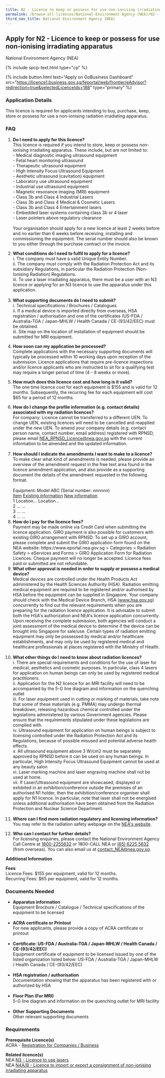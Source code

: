 ```yaml
---
title: N2 - Licence to keep or possess for use non-ionising irradiating apparatus
permalink: /browse-all-licences/National-Environment-Agency-(NEA)/N2---Licence-to-keep-or-possess-for-use-non-ionising-irradiating-apparatus
third_nav_title: National Environment Agency (NEA)
---
```


## Apply for N2 - Licence to keep or possess for use non-ionising irradiating apparatus

National Environment Agency (NEA)

{% include spcp-text.html type="cp" %}

{% include button.html text="Apply on GoBusiness Dashboard" src="https://licence1.business.gov.sg/feportal/web/frontier/eAdvisor?redirection=true&selectedLicenceIds=188" type="primary" %}

### Application Details

<p>This licence is required for applicants intending to buy, purchase, keep, store or possess for use a non-ionising radiation irradiating apparatus.</p>
<h3>FAQ</h3>
<ol>
<li>
<p><strong>Do I need to apply for this licence?</strong><br />This licence is required if you intend to store, keep or possess non-ionising irradiating apparatus. These include, but are not limited to:<br />- Medical diagnostic imaging ultrasound equipment <br />- Fetal heart monitoring ultrasound <br />- Therapeutic ultrasound equipment <br />- High Intensity Focus Ultrasound Equipment <br />- Aesthetic ultrasound (cavitation) equipment <br />- Laboratory use ultrasound equipment <br />- Industrial use ultrasound equipment <br />- Magnetic resonance imaging (MRI) equipment <br />- Class 3b and Class 4 Industrial Lasers <br />- Class 3b and Class 4 Medical & Cosmetic Lasers <br />- Class 3b and Class 4 Entertainment lasers <br />- Embedded laser systems containing class 3b or 4 laser <br />- Laser pointers above regulatory clearance <br /><br />Your organisation should apply for a new licence at least 2 weeks before and no earlier than 6 weeks before receiving, installing and commissioning the equipment. The serial number should also be known to you either through the purchase contract or the invoice.</p>
</li>
<li><strong>What conditions do I need to fulfil to apply for a licence?<br /></strong>i. The company must have a valid Unique Entity Number.<br />ii. The company must comply with the Radiation Protection Act and its subsidiary Regulations, in particular the Radiation Protection (Non-Ionising Radiation) Regulations.<br />iii. To use a laser irradiating apparatus, there must be a user with an N3 licence or applying for an N3 licence to use the apparatus under this application.<br /><strong><br /></strong></li>
<li><strong>What supporting documents do I need to submit?</strong><br />i. Technical specifications / Brochures / Catalogues<br />ii. If a medical device is imported directly from overseas, HSA registration / authorisation and one of the certificates (US-FDA / Australia-TGA / Japan-MHLW / Health Canada / CE-(93/42/EEC) must be obtained.<br />iii. Site map on the location of installation of equipment should be submitted for MRI equipment.</li>
<li>
<p><strong>How soon can my application be processed?</strong><br />Complete applications with the necessary supporting documents will typically be processed within 10 working days upon reception of the submission. Licence applications that require pre-licence inspections and/or licence applicants who are instructed to sit for a qualifying test may require a longer period of time (4 - 8 weeks or more).</p>
</li>
<li>
<p><strong>How much does this licence cost and how long is it valid?</strong><br />The one time licence cost for each equipment is $155 and is valid for 12 months. Subsequently, the recurring fee for each equipment will cost $65 for a period of 12 months.</p>
</li>
<li><strong>How do I change the profile information (e.g. contact details) associated with my radiation licences?</strong><br />For company: Licence cannot be transferred to a different UEN. To change UEN, existing licences will need to be cancelled and reapplied under the new UEN. To amend your company details (e.g. contact person name, contact number, email address) registered with RPNSD, please email <a href="mailto:NEA_RPNSD_Licence@nea.gov.sg" target="_blank" rel="noopener">NEA_RPNSD_Licence@nea.gov.sg</a> with the current information to be amended and the updated information.<br /><br /></li>
<li><strong>How should I indicate the amendments I want to make to a licence?<br /></strong>To make clear what kind of amendments is needed, please provide an overview of the amendment request in the free text area found in the licence amendment application, and also provide as a supporting document the details of the amendment requested in the following format. <br /><br />Equipment: Model ABC (Serial number: nnnnnn)<br /><span style="text-decoration: underline;">Item</span>    <span style="text-decoration: underline;">Existing information</span>   <span style="text-decoration: underline;">New information</span><br />1          Location...                  Location...<br />2          ...                                ...<br />3          ...                                ...<br />4          ...                                ...<strong><br /></strong></li>
<li><strong>How do I pay for the licence fees?<br /></strong>Payment may be made online via Credit Card when submitting the licence application. GIRO payment is also possible for customers with existing GIRO arrangement with RPNSD. To set up a GIRO account, please complete and submit the GIRO application form found on the NEA website: https://www.eportal.nea.gov.sg > Categories > Radiation Safety > eServices and Forms > GIRO Application Form for Radiation Licences. Cheque payment will no longer be accepted. Licence fees paid or submitted are not refundable.</li>
<li><strong>What other approval is needed in order to supply or possess a medical device?<br /></strong>Medical devices are controlled under the Health Products Act administered by the Health Sciences Authority (HSA). Radiation emitting medical equipment are required to be registered and/or authorised by HSA before the equipment can be supplied in Singapore. Your company should check with the Medical Device Branch, HSA (<a href="http://www.hsa.gov.sg" target="_blank" rel="noopener">www.hsa.gov.sg</a>) concurrently to find out the relevant requirements when you are preparing for the radiation licence application. It is advisable to submit both the HSA's authorization and NEA's licence application concurrently. Upon receiving the complete submission, both agencies will conduct a joint assessment of the medical device to determine if the device can be brought into Singapore for sale/use. Certain types of radiation emitting equipment may only be possessed by medical and/or healthcare establishments, and may only be used by registered medical and healthcare professionals at places registered with the Ministry of Health.<br /><strong><br /></strong></li>
<li><strong>What other things do I need to know about radiation licences?<br /></strong>i. There are special requirements and conditions for the use of laser for medical, aesthetics and cosmetic purposes. In particular, class 4 lasers for application on human beings can only be used by registered medical practitioners.<br />ii. Application for the N2 licence for an MRI facility will need to be accompanied by the 5-G line diagram and information on the quenching outlet<br />iii. For laser equipment used in cutting or marking of materials, take note that some of these materials (e.g. PMMA) may undergo thermal breakdown, releasing hazardous chemical controlled under the legislations administered by various Government agencies. Please ensure that the requirements stipulated under these legislations are complied with.<br />iv. Ultrasound equipment for application on human beings is subject to licensing controlled under the Radiation Protection Act and its Regulations, because of possible misused and potential adverse health effects.<br />v. All ultrasound equipment above 3 W/cm2 must be separately approved by RPNSD before it can be used on any human beings. In particular, High Intensity Focus Ultrasound Equipment cannot be used at any beauty salon<br />vi. Laser marking machine and laser engraving machine shall not be used at home.<br />vii. If Laser/Ultrasound equipment are showcased, displayed or exhibited in an exhibition/conference outside the premises of an authorised N1 holder, then the exhibition/conference organiser shall apply for N1 licence. In particular, note that laser shall not be energised unless additional authorisation have been obtained from the Radiation Protection and Nuclear Science Department.<br /><br /></li>
<li><strong>Where can I find more radiation regulatory and licensing information?</strong><br />You may refer to the radiation safety webpage on the <a href="https://www.nea.gov.sg/our-services/radiation-safety" target="_blank" rel="noopener">NEA's website</a>.</li>
<li>
<p><strong>Who can I contact for further details?</strong><br />For licensing enquiries, please contact the National Environment Agency Call Centre at <a href="tel:18002255632" target="_blank" rel="noopener">1800-2255632</a> or 1800-CALL NEA or <a href="tel:6562255632" target="_blank" rel="noopener">(65) 6225 5632</a> (from overseas). You can also email us at <a href="mailto:contact_NEA@nea.gov.sg" target="_blank" rel="noopener">contact_NEA@nea.gov.sg</a>.</p>
</li>
</ol>

**Additional Information**

<p><strong>Fees</strong><br />Licence Fees: $155 per equipment, valid for 12 months.<br />Recurring Fees: $65 per equipment, valid for 12 months.</p>

### Documents Needed

<ul>
<li><strong>Apparatus information</strong><br />Equipment Brochure / Catalogue / Technical specifications of the equipment to be licensed<br /><br /></li>
<li><strong>ACRA certificate or Printout</strong><br />For new applicants, please provide a copy of ACRA certificate or printout<br /><br /></li>
<li><strong>Certificate: US-FDA / Australia-TGA / Japan-MHLW / Health Canada / CE-(93/42/EEC)</strong><br />Equipment certificate of equipment to be licensed issued by one of the listed organization listed below: US-FDA / Australia-TGA / Japan-MHLW / Health Canada / CE-(93/42/EEC)<br /><br /></li>
<li><strong>HSA registration / authorisation</strong><br />Documentation showing that the apparatus has been registered with or authorized by HSA<br /><strong><br /></strong></li>
<li><strong>Floor Plan (For MRI)<br /></strong>5-G line diagram and information on the quenching outlet for MRI facility<br /><strong><br /></strong></li>
<li><strong>Other Supporting Documents</strong><br />Other relevant supporting documents</li>
</ul>

### Requirements

<p><strong>Prerequisite Licence(s)</strong><br />ACRA - <a href="https://www.acra.gov.sg/Home/" target="_blank" rel="noopener">Registration for Companies / Business</a></p>
<p><strong>Related licence(s)</strong><br />NEA <a href="https://licence1.business.gov.sg/feportal/web/frontier/eAdvisor?redirection=true&selectedLicenceIds=189" target="_blank" rel="noopener">N3 - Licence to use lasers</a><br />NEA <a href="https://licence1.business.gov.sg/feportal/web/frontier/eAdvisor?redirection=true&selectedLicenceIds=190" target="_blank" rel="noopener">N4A/B - Licence to import or export a consignment of non-ionising irradiating apparatus</a></p>

